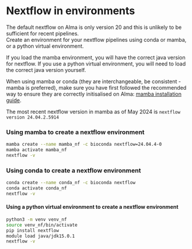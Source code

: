 # Nextflow in environments

The default nextflow on Alma is only version 20 and this is unlikely to be sufficient for recent pipelines.  
Create an environment for your nextflow pipelines using conda or mamba, or a python virtual environment.  

If you load the mamba environment, you will have the correct java version for nextflow. If you use a python virtual environment, you will need to load the correct java version yourself.  

When using mamba or conda (they are interchangeable, be consistent - mamba is preferred), 
make sure you have first followed the recommended way to ensure they are correctly initisalised on Alma: 
[mamba installation guide](../conda/mamba-first.md).

The most recent nextflow version in mamba as of May 2024 is `nextflow version 24.04.2.5914`  
    
    
### Using mamba to create a nextflow environment

```bash
mamba create --name mamba_nf -c bioconda nextflow=24.04.4-0
mamba activate mamba_nf
nextflow -v
```

### Using conda to create a nextflow environment

```bash
conda create --name conda_nf -c bioconda nextflow
conda activate conda_nf
nextflow -v
```

#### Using a python virtual environment to create a nextflow environment

```bash
python3 -m venv venv_nf
source venv_nf/bin/activate
pip install nextflow
module load java/jdk15.0.1
nextflow -v
```
